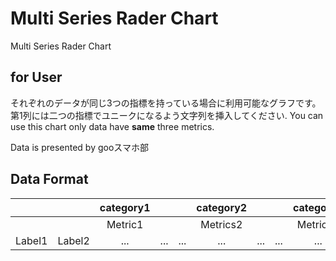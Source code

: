 Multi Series Rader Chart
====

Multi Series Rader Chart

## for User
それぞれのデータが同じ3つの指標を持っている場合に利用可能なグラフです。
第1列には二つの指標でユニークになるよう文字列を挿入してください.
You can use this chart only data have  **same** three metrics.


Data is presented by gooスマホ部

## Data Format

|||category1|||category2|||category3|||
|:---:|:---:|:---:|:---:|:---:|:---:|:---:|:---:|:---:|:---:|:---:|
|||Metric1  ||| Metrics2|||Metrics3 |||
| Label1      | Label2        | ... | ... | ... | ... | ... | ... | ... | ... | ... |
